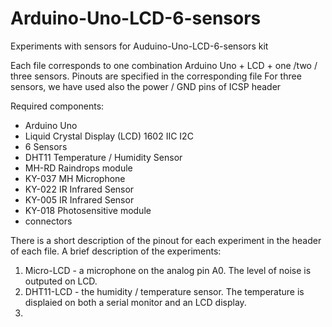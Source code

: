 # Arduino-Uno-LCD-6-sensors
Experiments with sensors for Auduino-Uno-LCD-6-sensors kit

Each file corresponds to one combination Arduino Uno + LCD + one /two / three sensors.
Pinouts are specified in the corresponding file
For three sensors, we have used also the power / GND pins of ICSP header

Required components:
 - Arduino Uno
 - Liquid Crystal Display (LCD) 1602 IIC I2C
 - 6 Sensors
  - DHT11 Temperature / Humidity Sensor
  - MH-RD Raindrops module
  - KY-037 MH Microphone
  - KY-022 IR Infrared Sensor
  - KY-005 IR Infrared Sensor
  - KY-018 Photosensitive module
- connectors

There is a short description of the pinout for each experiment in the header of each file. 
A brief description of the experiments:
1. Micro-LCD - a microphone on the analog pin A0. The level of noise is outputed on LCD.
2. DHT11-LCD - the humidity / temperature sensor. The temperature is displaied on both a serial monitor and an LCD display.
3. 

